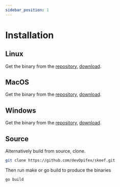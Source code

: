 ```yaml
---
sidebar_position: 1
---
```


# Installation

## Linux

Get the binary from the [repository](https://github.com/devOpifex/skeef),
[download](https://github.com/devOpifex/skeef/raw/master/bin/skeef).

## MacOS

Get the binary from the [repository](https://github.com/devOpifex/skeef),
[download](https://github.com/devOpifex/skeef/raw/master/bin/skeef-mac).

## Windows

Get the binary from the [repository](https://github.com/devOpifex/skeef),
[download](https://github.com/devOpifex/skeef/raw/master/bin/skeef.exe).

## Source

Alternatively build from source, clone.

```bash
git clone https://github.com/devOpifex/skeef.git
```

Then run make or go build to produce the binaries

```
go build
```
